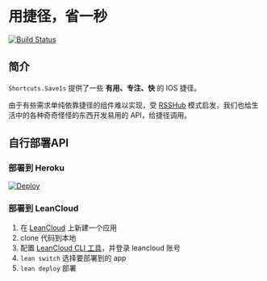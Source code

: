 # 用捷径，省一秒
[![Build Status](https://travis-ci.com/save1s/shortcuts.svg?branch=master)](https://travis-ci.com/save1s/shortcuts)

## 简介
`Shortcuts.Save1s` 提供了一些 **有用、专注、快** 的 IOS 捷径。 

由于有些需求单纯依靠捷径的组件难以实现，受 [RSSHub](https://docs.rsshub.app/) 模式启发，我们也给生活中的各种奇奇怪怪的东西开发易用的 API，给捷径调用。

## 自行部署API
### 部署到 Heroku
[![Deploy](https://www.herokucdn.com/deploy/button.svg)](https://heroku.com/deploy?template=https://github.com/save1s/shortcuts)

### 部署到 LeanCloud
1. 在 [LeanCloud](https://leancloud.cn) 上新建一个应用
1. clone 代码到本地
2. 配置 [LeanCloud CLI 工具](https://leancloud.cn/docs/leanengine_cli.html)，并登录 leancloud 账号
3. `lean switch` 选择要部署到的 app
4. `lean deploy` 部署